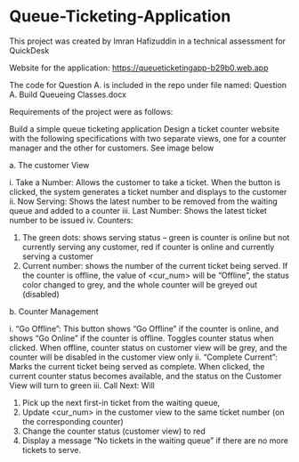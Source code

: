# Queue-Ticketing-Application

This project was created by Imran Hafizuddin in a technical assessment for QuickDesk

Website for the application: https://queueticketingapp-b29b0.web.app

The code for Question A. is included in the repo under file named: Question A. Build Queueing Classes.docx

Requirements of the project were as follows:

Build a simple queue ticketing application
Design a ticket counter website with the following specifications with two separate views, one for a counter manager and the other for customers. See image below

a. The customer View

i. Take a Number: Allows the customer to take a ticket. When the button is
clicked, the system generates a ticket number and displays to the
customer
ii. Now Serving: Shows the latest number to be removed from the waiting
queue and added to a counter
iii. Last Number: Shows the latest ticket number to be issued 
iv. Counters:

1. The green dots: shows serving status – green is counter is online but not currently serving any customer, red if counter is online and currently serving a customer
2. Current number: shows the number of the current ticket being served. If the counter is offline, the value of <cur_num> will be “Offline”, the status color changed to grey, and the whole counter will be greyed out (disabled)

b. Counter Management

i. “Go Offline”: This button shows “Go Offline” if the counter is online, and
shows “Go Online” if the counter is offline. Toggles counter status when clicked. When offline, counter status on customer view will be grey, and the counter will be disabled in the customer view only
ii. “Complete Current”: Marks the current ticket being served as complete. When clicked, the current counter status becomes available, and the status on the Customer View will turn to green
iii. Call Next: Will

1. Pick up the next first-in ticket from the waiting queue,
2. Update <cur_num> in the customer view to the same ticket
number (on the corresponding counter)
3. Change the counter status (customer view) to red
4. Display a message “No tickets in the waiting queue” if there are no
more tickets to serve.
